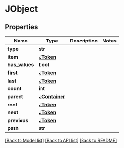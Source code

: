 # JObject

## Properties
Name | Type | Description | Notes
------------ | ------------- | ------------- | -------------
**type** | **str** |  | 
**item** | [**JToken**](JToken.md) |  | 
**has_values** | **bool** |  | 
**first** | [**JToken**](JToken.md) |  | 
**last** | [**JToken**](JToken.md) |  | 
**count** | **int** |  | 
**parent** | [**JContainer**](JContainer.md) |  | 
**root** | [**JToken**](JToken.md) |  | 
**next** | [**JToken**](JToken.md) |  | 
**previous** | [**JToken**](JToken.md) |  | 
**path** | **str** |  | 

[[Back to Model list]](../README.md#documentation-for-models) [[Back to API list]](../README.md#documentation-for-api-endpoints) [[Back to README]](../README.md)

